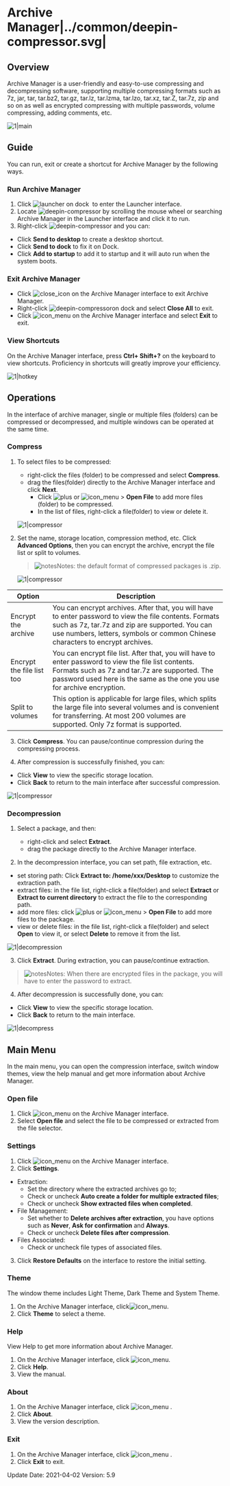 # Archive Manager|../common/deepin-compressor.svg|

## Overview


Archive Manager is a user-friendly and easy-to-use compressing and decompressing software, supporting multiple compressing formats such as 7z, jar, tar, tar.bz2, tar.gz, tar.lz, tar.lzma, tar.lzo, tar.xz, tar.Z, tar.7z, zip and so on as well as encrypted compressing with multiple passwords, volume compressing, adding comments, etc.

![1|main](jpg/main.png)



## Guide

You can run, exit or create a shortcut for Archive Manager by the following ways.

### Run Archive Manager

1.  Click ![launcher](icon/deepin-launcher.svg) on dock  to enter the Launcher interface.
2.  Locate ![deepin-compressor](icon/deepin-compressor.svg) by scrolling the mouse wheel or searching Archive Manager in the Launcher interface and click it to run.
3.  Right-click ![deepin-compressor](icon/deepin-compressor.svg) and you can:
 - Click **Send to desktop** to create a desktop shortcut.
 - Click **Send to dock** to fix it on Dock.
 - Click **Add to startup** to add it to startup and it will auto run when the system boots.

### Exit Archive Manager

- Click  ![close_icon](icon/close_icon.svg) on the Archive Manager interface to exit Archive Manager.
- Right-click ![deepin-compressor](icon/deepin-compressor.svg)on dock and select **Close All** to exit.
- Click ![icon_menu](icon/icon_menu.svg) on the Archive Manager interface and select  **Exit** to exit.

### View Shortcuts

On the Archive Manager interface, press **Ctrl+ Shift+?** on the keyboard to view shortcuts. Proficiency in shortcuts will greatly improve your efficiency.

![1|hotkey](jpg/hotkey.png)

## Operations

In the interface of archive manager, single or multiple files (folders) can be compressed or decompressed, and multiple windows can be operated at the same time.

### Compress

1. To select files to be compressed:
   + right-click the files (folder) to be compressed and select **Compress**.
   + drag the files(folder) directly to the Archive Manager interface and click **Next**.
      - Click ![plus](icon/icon_plus.svg) or ![icon_menu](icon/icon_menu.svg) > **Open File** to add more files (folder) to be compressed.
      - In the list of files, right-click a file(folder) to view or delete it. 

   ![1|compressor](jpg/compressadd.png)

2. Set the name, storage location, compression method, etc. Click **Advanced Options**, then you can encrypt the archive, encrypt the file list or split to volumes.
   
   > ![notes](icon/notes.svg)Notes: the default format of compressed packages is .zip. 

   ![1|compressor](jpg/compressfile.png)


| Option         | Description                                                         |
| ------------ | ------------------------------------------------------------ |
| Encrypt the archive | You can encrypt archives. After that, you will have to enter password to view the file contents. Formats such as 7z, tar.7z and zip are supported. You can use numbers, letters, symbols or common Chinese characters to encrypt archives. |
| Encrypt the file list too | You can encrypt file list. After that, you will have to enter password to view the file list contents. Formats such as 7z and tar.7z are supported. The password used here is the same as the one you use for archive encryption. |
| Split to volumes | This option is applicable for large files, which splits the large file into several volumes and is convenient for transferring. At most 200 volumes are supported. Only 7z format is supported. |



3.  Click **Compress**. You can pause/continue compression during the compressing process.

   

4.  After compression is successfully finished, you can:

   - Click **View** to view the specific storage location.
   - Click **Back** to return to the main interface after successful compression.
   
   ![1|compressor](jpg/compresssuccess.png)


### Decompression

1. Select a package, and then:
   + right-click and select **Extract**.
   + drag the package directly to the Archive Manager interface.

2.  In the decompression interface, you can set path, file extraction, etc.
   - set storing path: Click **Extract to:  /home/xxx/Desktop**  to customize the extraction path.
   - extract files: in the file list, right-click a file(folder) and select **Extract** or **Extract to current directory** to extract the file to the corresponding path.
   - add more files: click ![plus](icon/icon_plus.svg) or ![icon_menu](icon/icon_menu.svg) > **Open File** to add more files to the package. 
   - view or delete files: in the file list, right-click a file(folder) and select **Open** to view it, or select **Delete** to remove it from the list.

   ![1|decompression](jpg/extract.png)
   
3.  Click **Extract**. During extraction, you can pause/continue extraction.

   > ![notes](icon/notes.svg)Notes: When there are encrypted files in the package, you will have to enter the password to extract. 

4.  After decompression is successfully done, you can:
   - Click **View** to view the specific storage location.
   - Click **Back** to return to the main interface.

   ![1|decompress](jpg/decompress_success.png)

  

## Main Menu

In the main menu, you can open the compression interface, switch window themes, view the help manual and get more information about Archive Manager.

### Open file
1.  Click  ![icon_menu](icon/icon_menu.svg) on the Archive Manager interface.
2.  Select **Open file** and select the file to be compressed or extracted from the file selector.

### Settings

1.  Click  ![icon_menu](icon/icon_menu.svg) on the Archive Manager interface.
2.  Click **Settings**.
   - Extraction:
      + Set the directory where the extracted archives go to;
      + Check or uncheck **Auto create a folder for multiple extracted files**;
      + Check or uncheck **Show extracted files when completed**.
   - File Management:
      + Set whether to **Delete archives after extraction**, you have options such as **Never**, **Ask for confirmation** and **Always**.
      + Check or uncheck **Delete files after compression**.
   - Files Associated:
      + Check or uncheck file types of associated files.
3.  Click **Restore Defaults** on the interface to restore the initial setting.



### Theme

The window theme includes Light Theme, Dark Theme and System Theme.

1.   On the Archive Manager interface, click![icon_menu](icon/icon_menu.svg).
2.   Click **Theme** to select a theme.

### Help

View Help to get more information about Archive Manager.

1.  On the Archive Manager interface, click ![icon_menu](icon/icon_menu.svg).
2.  Click **Help**.
3.  View the manual.


### About

1.   On the Archive Manager interface, click ![icon_menu](icon/icon_menu.svg) . 
2.  Click **About**.
3.   View the version description.

### Exit

1.  On the Archive Manager interface, click ![icon_menu](icon/icon_menu.svg) .
2.  Click **Exit** to exit.

<div class="version-info"><span>Update Date: 2021-04-02</span><span> Version: 5.9</span></div>